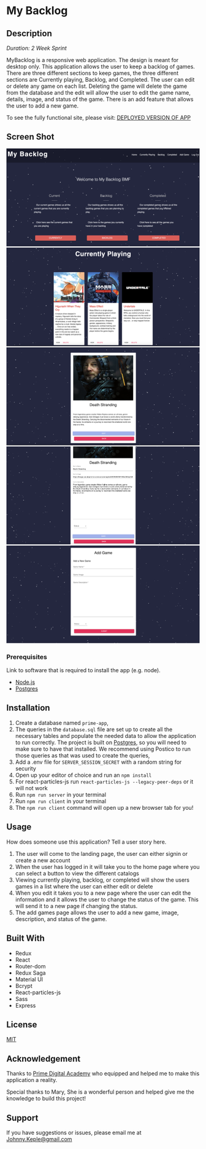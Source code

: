 
# My Backlog

## Description

_Duration: 2 Week Sprint_

MyBacklog is a responsive web application. The design is meant for desktop only. This application allows the user to
keep a backlog of games. There are three different sections to keep games, the three different sections are Currently playing, Backlog, and Completed. The user can edit or delete any game on each list. Deleting the game will delete the game from the database and the edit will allow the user to edit the game name, details, image, and status of the game. There is an add feature that allows the user to add a new game. 

To see the fully functional site, please visit: [DEPLOYED VERSION OF APP](https://sheltered-basin-25670.herokuapp.com/#/home)

## Screen Shot
![home](public/images/home.png)
![gamelist](public/images/gamelist.png)
![viewdetail](public/images/viewdetail.png)
![editdetail](public/images/editdetail.png)
![Addgame](public/images/Addgame.png)

### Prerequisites

Link to software that is required to install the app (e.g. node).

- [Node.js](https://nodejs.org/en/)
- [Postgres](https://www.postgresql.org/download/)

## Installation

1. Create a database named `prime-app`,
2. The queries in the `database.sql` file are set up to create all the necessary tables and populate the needed data to allow the application to run correctly. The project is built on [Postgres](https://www.postgresql.org/download/), so you will need to make sure to have that installed. We recommend using Postico to run those queries as that was used to create the queries,
3. Add a .env file for `SERVER_SESSION_SECRET` with a random string for security
3. Open up your editor of choice and run an `npm install`
4. For react-particles-js run `react-particles-js --legacy-peer-deps` or it will not work
5. Run `npm run server` in your terminal
6. Run `npm run client` in your terminal
7. The `npm run client` command will open up a new browser tab for you!

## Usage
How does someone use this application? Tell a user story here.

1. The user will come to the landing page, the user can either signin or create a new account
2. When the user has logged in it will take you to the home page where you can select a button to view the different catalogs
3. Viewing currently playing, backlog, or completed will show the users games in a list where the user can either edit or delete 
4. When you edit it takes you to a new page where the user can edit the information and it allows the user to change the status of the game. This will send it to a new page if changing the status.
5. The add games page allows the user to add a new game, image, description, and status of the game.


## Built With

- Redux
- React
- Router-dom
- Redux Saga
- Material UI
- Bcrypt
- React-particles-js
- Sass
- Express

## License
[MIT](https://choosealicense.com/licenses/mit/)

## Acknowledgement
Thanks to [Prime Digital Academy](www.primeacademy.io) who equipped and helped me to make this application a reality. 

Special thanks to Mary, She is a wonderful person and helped give me the knowledge to build this project!

## Support
If you have suggestions or issues, please email me at [Johnny.Keple@gmail.com](Johnny.Keple@gmail.com)
